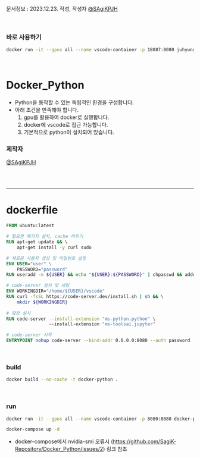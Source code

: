 문서정보 : 2023.12.23. 작성, 작성자 [@SAgiKPJH](https://github.com/SAgiKPJH)

<br>

### 바로 사용하기
```bash
docker run -it --gpus all --name vscode-container -p 18087:8080 juhyung1021/docker-python
```

<br>

# Docker_Python
- Python을 동작할 수 있는 독립적인 환경을 구성합니다.
- 아래 조건을 만족해야 합니다.
  1. gpu를 활용하여 docker로 실행합니다.
  2. docker에 vscode로 접근 가능합니다.
  3. 기본적으로 python이 설치되어 있습니다.

### 제작자
[@SAgiKPJH](https://github.com/SAgiKPJH)

<br><br>

---

# dockerfile

```dockerfile
FROM ubuntu:latest

# 필요한 패키지 설치, cache 비우기
RUN apt-get update && \
    apt-get install -y curl sudo

# 새로운 사용자 생성 및 비밀번호 설정
ENV USER="user" \
    PASSWORD="password"
RUN useradd -m ${USER} && echo "${USER}:${PASSWORD}" | chpasswd && adduser ${USER} sudo

# code-server 설치 및 세팅
ENV WORKINGDIR="/home/${USER}/vscode"
RUN curl -fsSL https://code-server.dev/install.sh | sh && \
    mkdir ${WORKINGDIR}
    
# 확장 설치
RUN code-server --install-extension "ms-python.python" \ 
                --install-extension "ms-toolsai.jupyter"

# code-server 시작
ENTRYPOINT nohup code-server --bind-addr 0.0.0.0:8080 --auth password  ${WORKINGDIR}
```

<br>

### build
```bash
docker build --no-cache -t docker-python .
```

<br>

### run

```bash
docker run -it --gpus all --name vscode-container -p 8080:8080 docker-python
```
```bash
docker-compose up -d
```
- docker-compose에서 nvidia-smi 오류시 (https://github.com/SagiK-Repository/Docker_Python/issues/2) 링크 참조

